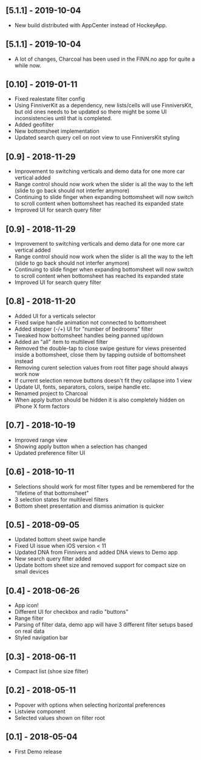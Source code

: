 ## [5.1.1] - 2019-10-04
- New build distributed with AppCenter instead of HockeyApp.

## [5.1.1] - 2019-10-04
- A lot of changes, Charcoal has been used in the FINN.no app for quite a while now.

## [0.10] - 2019-01-11
- Fixed realestate filter config
- Using FinniverKit as a dependency, new lists/cells will use FinniversKit, but old ones needs to be updated so there might be some UI inconsistencies until that is completed. 
- Added geofilter
- New bottomsheet implementation
- Updated search query cell on root view to use FinniversKit styling

## [0.9] - 2018-11-29
- Improvement to switching verticals and demo data for one more car vertical added
- Range control should now work when the slider is all the way to the left (slide to go back should not interfer anymore)
- Continuing to slide finger when expanding bottomsheet will now switch to scroll content when bottomsheet has reached its expanded state 
- Improved UI for search query filter


## [0.9] - 2018-11-29
- Improvement to switching verticals and demo data for one more car vertical added
- Range control should now work when the slider is all the way to the left (slide to go back should not interfer anymore)
- Continuing to slide finger when expanding bottomsheet will now switch to scroll content when bottomsheet has reached its expanded state 
- Improved UI for search query filter

## [0.8] - 2018-11-20 
- Added UI for a verticals selector
- Fixed swipe handle animation not connected to bottomsheet 
- Added stepper (-/+) UI for "number of bedrooms" filter
- Tweaked how bottomsheet handles being panned up/down
- Added an "all" item to multilevel filter
- Removed the double-tap to close swipe gesture for views presented inside a bottomsheet, close them by tapping outside of bottomsheet instead
- Removing curent selection values from root filter page should always work now
- If current selection remove buttons doesn't fit they collapse into 1 view
- Update UI, fonts, separators, colors, swipe handle etc.
- Renamed project to Charcoal
- When apply button should be hidden it is also completely hidden on iPhone X form factors

## [0.7] - 2018-10-19 
- Improved range view
- Showing apply button when a selection has changed
- Updated preference filter UI

## [0.6] - 2018-10-11
- Selections should work for most filter types and be remembered for the "lifetime of that bottomsheet"
- 3 selection states for multilevel filters
- Bottom sheet presentation and dismiss animation is quicker

## [0.5] - 2018-09-05
- Updated bottom sheet swipe handle
- Fixed UI issue when iOS version < 11
- Updated DNA from Finnivers and added DNA views to Demo app
- New search query filter added
- Update bottom sheet size and removed support for compact size on small devices

## [0.4] - 2018-06-26
- App icon!
- Different UI for checkbox and radio "buttons" 
- Range filter
- Parsing of filter data, demo app will have 3 different filter setups based on real data
- Styled navigation bar

## [0.3] - 2018-06-11
- Compact list (shoe size filter)

## [0.2] - 2018-05-11
- Popover with options when selecting horizontal preferences
- Listview component
- Selected values shown on filter root

## [0.1] - 2018-05-04
- First Demo release
